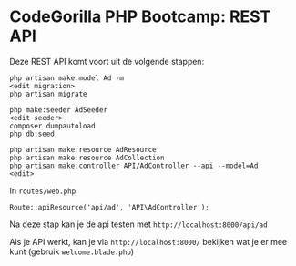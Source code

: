# CodeGorilla PHP Bootcamp: REST API

Deze REST API komt voort uit de volgende stappen:

    php artisan make:model Ad -m
    <edit migration>
    php artisan migrate
    
    php make:seeder AdSeeder
    <edit seeder>
    composer dumpautoload 
    php db:seed

    php artisan make:resource AdResource
    php artisan make:resource AdCollection
    php artisan make:controller API/AdController --api --model=Ad
    <edit>

In `routes/web.php`:

    Route::apiResource('api/ad', 'API\AdController');

Na deze stap kan je de api testen met `http://localhost:8000/api/ad`

Als je API werkt, kan je via `http://localhost:8000/` bekijken wat je er mee kunt (gebruik `welcome.blade.php`)